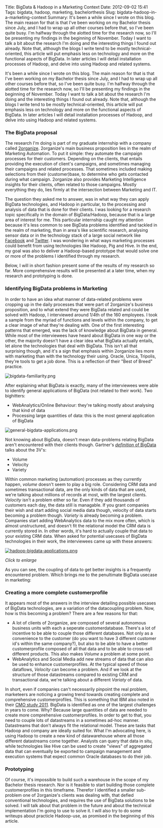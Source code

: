 Title: BigData & Hadoop in a Marketing Context
Date: 2012-09-02 15:41
Tags: bigdata, hadoop, marketing, bachelorthesis
Slug: bigdata-hadoop-in-a-marketing-context
Summary: It's been a while since I wrote on this blog. The main reason for that is that I've been working on my Bachelor thesis since July, and I had to wrap up all other courses before that, so I've been quite busy. I'm halfway through the alotted time for the research now, so I'll be presenting my findings in the beginning of November. Today I want to talk a bit about the research I'm doing and the interesting things I found out already. Note that, although the blogs I write tend to be mostly technical-oriented, this article will put emphasis less on technology and more on the functional aspects of BigData. In later articles I will detail installation processes of Hadoop, and delve into using Hadoop and related systems.

It's been a while since I wrote on this blog. The main reason for that is that I've been working on my Bachelor thesis since July, and I had to wrap up all other courses before that, so I've been quite busy. I'm halfway through the alotted time for the research now, so I'll be presenting my findings in the beginning of November. Today I want to talk a bit about the research I'm doing and the interesting things I found out already. Note that, although the blogs I write tend to be mostly technical-oriented, this article will put emphasis less on technology and more on the functional aspects of BigData. In later articles I will detail installation processes of Hadoop, and delve into using Hadoop and related systems.

### The BigData proposal
The research I'm doing is part of my graduate internship with a company called [2organize](http://www.2organize.com). 2organize's main business proposition lies in the realm of Marketing Automation. To put it simple: they automate the campaign processes for their customers. Depending on the clients, that entails providing the execution of client's campaigns, and sometimes managing their campaigns and related processes. That sometimes included making selections from their (customer)base, to determine who gets contacted during what campaign. 2organize also provides Marketing Intelligence insights for their clients, often related to those campaigns. Mostly everything they do, lies firmly at the intersection between Marketing and IT.

The question they asked me to answer, was in what way they can apply BigData technologies, and Hadoop in particular, to the processing and analysis of data that is done for their clients. I was looking for a research topic specifically in the domain of BigData/Hadoop, because that is a large area of interest for me. This particular internship caught my attention because it's less common to see BigData problems identified and tackled in the realm of marketing, than in area's like scientific research, analysing sensor data or in the technology stack of a large social network like [Facebook](www.facebook.com) and [Twitter](www.twitter.com). I was wondering in what ways marketing processes could benefit from using technologies like Hadoop, Pig and Hive. In the end, my goal was also to deliver a Hadoop-based prototype that would solve one or more of the problems I identified through my research.

Below, I will in short fashion present some of the results of my research so far. More comprehensive results will be presented at a later time, when my research and prototyping is done.

### Identifying BigData problems in Marketing
In order to have an idea what manner of data-related problems were cropping up in the daily processes that were part of 2organize's business proposition, and to what extend they were BigData related and could be solved with Hadoop, I interviewed around 1/4th of the 160 employees. I took a sample from the myriad of functions and levels within the company, to get a clear image of what they're dealing with. 
One of the first interesting patterns that emerged, was the lack of knowledge about BigData in general. While most of the interviewees have heard about BigData in one way or the other, the majority doesn't have a clear idea what BigData actually entails, let alone the technologies that deal with BigData. This isn't all that surprising though, and it's a sign that emphasis within 2organize lies more with marketing than with the technology their using. Oracle, Unica, Tripolis, they're tools to get a job done. This is a reflection of their "Best of Breed" practice.

![bigdata-familiarity.png]({filename}/images/bigdata-familiarity.png)

After explaining what BigData is exactly, many of the interviewees were able to identify general applications of BigData (not related to their work). Two bighitters:

- WebAnalytics/Online Behaviour: they're talking mostly about analysing that kind of data
- Processing large quantities of data: this is the most general application of BigData

![general-bigdata-applications.png]({filename}/images/general-bigdata-applications.png)

Not knowing about BigData, doesn't mean data-problems relating BigData aren't encountered with their clients though. Gartner's [_definition_ of BigData](http://blogs.gartner.com/doug-laney/deja-vvvue-others-claiming-gartners-volume-velocity-variety-construct-for-big-data/) talks about the 3V's:

- Volume
- Velocity
- Variety

Within common marketing (automation) processes as they currently happen, _volume_ doesn't seem to play a big role. Considering CRM data and sometimes transactional data, are the only kinds of data that are used, we're talking about millions of records at most, with the largest clients. _Velocity_ isn't a problem either so far. Even if they add thousands of customers each day, the data still is managable. If you grant companies their wish and start adding social media data though, velocity of data starts becoming a problem though. _Variety_ is already becoming a problem. Companies start adding WebAnalytics data to the mix more often, which is almost unstructured, and doesn't fit the relational model the CRM data is currently stored in. In other words, it's hard to actually couple that data to your existing CRM data.
When asked for potential usecases of BigData technologies in their work, the interviewees came up with these answers:

[![hadoop-bigdata-applications.png]({filename}/images/hadoop-bigdata-applications-small.png)]({filename}/images/hadoop-bigdata-applications.png)

_Click to enlarge_

As you can see, the coupling of data to get better insights is a frequently encountered problem. Which brings me to the penultimate BigData usecase in marketing:

### Creating a more complete customerprofile
It appears most of the answers in the interview detailing possible usecases of BigData technologies, are a variation of the datacoupling problem. Now, how is this becoming a problem? There are a few reasons for that:

- A lot of clients of 2organize, are composed of several autonomous business units with each a seperate customerdatabase. There's a lot of incentive to be able to couple those different databases. Not only as a convenience to the customer (do you want to have 3 different customer id's within the same company?), but also to be able to have a better customerprofile composed of all that data and to be able to cross-sell different products. This also makes _Volume_ a problem at some point.
- WebAnalytics and Social Media add new streams of data that can also be used to enhance customerprofiles. At the typical speed of those dataflows, _Velocity_ can become a problem. And if we look at the structure of those datastreams compared to existing CRM and transactional data, we're talking about a different _Variaty_ of data.

In short, even if companies can't necessarily pinpoint the real problem, marketeers are noticing a growing trend towards creating complete and comprehensive customerprofiles. This is something that IBM also noted in their [CMO study 2011](http://www-935.ibm.com/services/us/cmo/cmostudy2011/cmo-registration.html). BigData is identified as one of the largest challenges in years to come. Why? Because large quantities of data are needed to create more comprehensive customerprofiles. In order to get to that, you need to couple lots of datastreams in a sometimes ad-hoc manner. Datastreams that don't always fit the relational model. These are tasks that Hadoop and company are ideally suited for. What I'm advocating here, is using Hadoop to create a new kind of datawarehouse where all those different datastreams come together. Analysts can query that data in situ, while technologies like Hive can be used to create "views" of aggregated data that can eventually be exported to campaign management and execution systems that expect common Oracle databases to do their job.

### Prototyping
Of course, it's impossible to build such a warehouse in the scope of my Bachelor thesis research. Nor is it feasible to start building those complete customerprofiles in this timeframe. Therefor I identified a smaller sub-problem one of 2organize's clients was dealing with, that defied conventional technologies, and requires the use of BigData solutions to be solved. I will talk about that problem in the future and about the technical implementation I'm going to use to solve it. I will also try to do some writeups about practicle Hadoop-use, as promised in the beginning of this article.